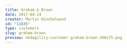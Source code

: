 ```yaml
---
title: Graham & Brown
date: 2017-04-24
creator: Martin Hinshelwood
id: "11835"
type: customers
slug: graham-brown
preview: nkdagility-customer-graham-brown-200x75.png
---
```

